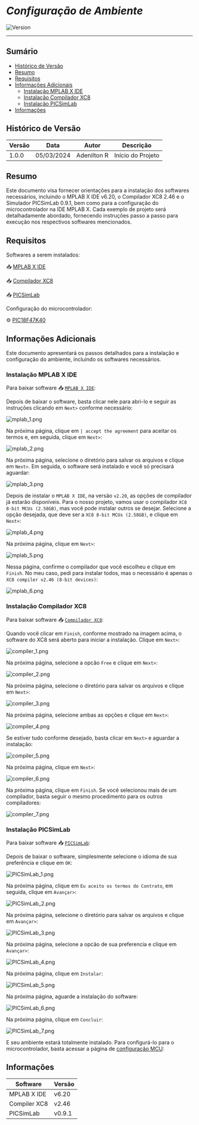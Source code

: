 # _Configuração de Ambiente_

![Version](https://img.shields.io/badge/Version-1.0.0-blue)

---

## Sumário

- [Histórico de Versão](#histórico-de-versão)
- [Resumo](#resumo)
- [Requisitos](#requisitos)
- [Informações Adicionais](#informações-adicionais)
    - [Instalação MPLAB X IDE](#instalação-mplab-x-ide)
    - [Instalação Compilador XC8](#instalação-compilador-xc8)
    - [Instalação PICSimLab](#instalação-picsimlab)
- [Informações](#informações)

## Histórico de Versão

| Versão | Data       | Autor       | Descrição         |
|--------|------------|-------------|-------------------|
| 1.0.0  | 05/03/2024 | Adenilton R | Início do Projeto |

## Resumo

Este documento visa fornecer orientações para a instalação dos softwares necessários, incluindo o MPLAB X IDE v6.20, o Compilador XC8 2.46 e o Simulador PICSimLab 0.9.1, bem como para a configuração do microcontrolador na IDE MPLAB X. Cada exemplo de projeto será detalhadamente abordado, fornecendo instruções passo a passo para execução nos respectivos softwares mencionados.

## Requisitos

Softwares a serem instalados:

📥 [MPLAB X IDE]()

📥 [Compilador XC8](https://www.microchip.com/en-us/tools-resources/develop/mplab-xc-compilers/xc8)

📥 [PICSimLab](https://sourceforge.net/projects/picsim/)

Configuração do microcontrolador:

⚙️ [PIC18F47K40](https://github.com/AdeniltonR/Exemplos-de-firmware-para-PIC/tree/main/Familia%20PIC/PIC18F47K40)

## Informações Adicionais

Este documento apresentará os passos detalhados para a instalação e configuração do ambiente, incluindo os softwares necessários.

### Instalação MPLAB X IDE

Para baixar software 📥 [`MPLAB X IDE`](https://www.microchip.com/en-us/tools-resources/develop/mplab-x-ide#tabs):

Depois de baixar o software, basta clicar nele para abri-lo e seguir as instruções clicando em `Next>` conforme necessário:

![mplab_1.png](Docs/mplab_1.png)

Na próxima página, clique em `| accept the agreement` para aceitar os termos e, em seguida, clique em `Next>`:

![mplab_2.png](Docs/mplab_2.png)

Na próxima página, selecione o diretório para salvar os arquivos e clique em `Next>`. Em seguida, o software será instalado e você só precisará aguardar:

![mplab_3.png](Docs/mplab_3.png)

Depois de instalar o `MPLAB X IDE`, na versão `v2.20`, as opções de compilador já estarão disponíveis. Para o nosso projeto, vamos usar o compilador `XC8 8-bit MCUs (2.58GB)`, mas você pode instalar outros se desejar. Selecione a opção desejada, que deve ser a `XC8 8-bit MCUs (2.58GB)`, e clique em `Next>`:

![mplab_4.png](Docs/mplab_4.png)

Na próxima página, clique em `Next>`:

![mplab_5.png](Docs/mplab_5.png)

Nessa página, confirme o compilador que você escolheu e clique em `Finish`. No meu caso, pedi para instalar todos, mas o necessário é apenas o `XC8 compiler v2.46 (8-bit devices)`:

![mplab_6.png](Docs/mplab_6.png)

### Instalação Compilador XC8

Para baixar software 📥 [`Compilador XC8`](https://www.microchip.com/en-us/tools-resources/develop/mplab-xc-compilers/xc8):

Quando você clicar em `Finish`, conforme mostrado na imagem acima, o software do XC8 será aberto para iniciar a instalação. Clique em `Next>`:

![compiler_1.png](Docs/compiler_1.png)

Na próxima página, selecione a opcão `Free` e clique em `Next>`:

![compiler_2.png](Docs/compiler_2.png)

Na próxima página, selecione o diretório para salvar os arquivos e clique em `Next>`:

![compiler_3.png](Docs/compiler_3.png)

Na próxima página, selecione ambas as opções e clique em `Next>`:

![compiler_4.png](Docs/compiler_4.png)

Se estiver tudo conforme desejado, basta clicar em `Next>` e aguardar a instalação:

![compiler_5.png](Docs/compiler_5.png)

Na próxima página, clique em `Next>`:

![compiler_6.png](Docs/compiler_6.png)

Na próxima página, clique em `Finish`. Se você selecionou mais de um compilador, basta seguir o mesmo procedimento para os outros compiladores:

![compiler_7.png](Docs/compiler_7.png)

### Instalação PICSimLab

Para baixar software 📥 [`PICSimLab`](https://sourceforge.net/projects/picsim/):

Depois de baixar o software, simplesmente selecione o idioma de sua preferência e clique em `OK`:

![PICSimLab_1.png](Docs/PICSimLab_1.png)

Na próxima página, clique em `Eu aceito os termos do Contrato`, em seguida, clique em `Avançar>`:

![PICSimLab_2.png](Docs/PICSimLab_2.png)

Na próxima página, selecione o diretório para salvar os arquivos e clique em `Avançar>`:

![PICSimLab_3.png](Docs/PICSimLab_3.png)

Na próxima página, selecione a opcão de sua preferencia e clique em `Avançar>`:

![PICSimLab_4.png](Docs/PICSimLab_4.png)

Na próxima página, clique em `Instalar`:

![PICSimLab_5.png](Docs/PICSimLab_5.png)

Na próxima página, aguarde a instalação do software:

![PICSimLab_6.png](Docs/PICSimLab_6.png)

Na próxima página, clique em `Concluir`:

![PICSimLab_7.png](Docs/PICSimLab_7.png)

E seu ambiente estará totalmente instalado. Para configurá-lo para o microcontrolador, basta acessar a página de [configuração MCU](https://github.com/AdeniltonR/Exemplos-de-firmware-para-PIC/tree/main/Familia%20PIC/PIC18F47K40):

## Informações

| Software     | Versão |
|--------------|--------|
| MPLAB X IDE  | v6.20  |
| Compiler XC8 | v2.46  |
| PICSimLab    | v0.9.1 |